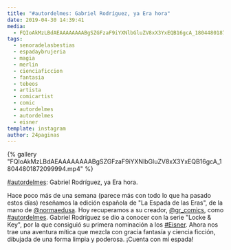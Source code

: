 ```yaml
---
title: "#autordelmes: Gabriel Rodríguez, ya Era hora"
date: 2019-04-30 14:39:41
media: 
  - FQIoAkMzLBdAEAAAAAAAABgSZGFzaF9iYXNlbGluZV8xX3YxEQB16gcA_18044801872099994.mp4
tags: 
  - senoradelasbestias
  - espadaybrujeria
  - magia
  - merlin
  - cienciaficcion
  - fantasia
  - tebeos
  - artista
  - comicartist
  - comic
  - autordelmes
  - autordelmes
  - eisner
template: instagram
author: 24paginas
---
```


{% gallery "FQIoAkMzLBdAEAAAAAAAABgSZGFzaF9iYXNlbGluZV8xX3YxEQB16gcA_18044801872099994.mp4" %}

[#autordelmes](/tags/autordelmes): Gabriel Rodríguez, ya Era hora.

Hace poco más de una semana (parece más con todo lo que ha pasado estos días) reseñamos la edición española de "La Espada de las Eras", de la mano de [@normaedusa](https://instagram.com/normaedusa).
Hoy recuperamos a su creador, [@gr_comics](https://instagram.com/gr_comics), como [#autordelmes](/tags/autordelmes). Gabriel Rodríguez se dio a conocer con la serie "Locke & Key", por la que consiguió su primera nominación a los [#Eisner](/tags/eisner). Ahora nos trae una aventura mítica que mezcla con gracia fantasía y ciencia ficción, dibujada de una forma limpia y poderosa. ¡Cuenta con mi espada!
